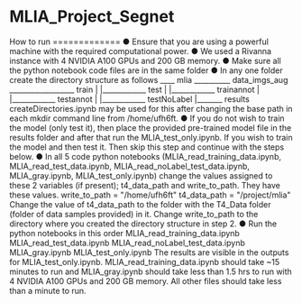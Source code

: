 # MLIA_Project_Segnet


How to run =============
● Ensure that you are using a powerful machine with the required computational power.
● We used a Rivanna instance with 4 NVIDIA A100 GPUs and 200 GB memory.
● Make sure all the python notebook code files are in the same folder
● In any one folder create the directory structure as follows
____ mlia __________ data_imgs_aug __________________ train
        |               |____________ test
        |               |____________ trainannot
        |               |____________ testannot
        |               |____________ testNoLabel 
        |_______ results
createDirectories.ipynb may be used for this after changing the base path in each mkdir command line from /home/ufh6ft.
● If you do not wish to train the model (only test it), then place the provided pre-trained model file in the results folder and after that run the MLIA_test_only.ipynb.
If you wish to train the model and then test it. Then skip this step and continue with the steps below.
●
In all 5 code python notebooks (MLIA_read_training_data.ipynb, MLIA_read_test_data.ipynb, MLIA_read_noLabel_test_data.ipynb, MLIA_gray.ipynb, MLIA_test_only.ipynb) change the values assigned to these 2 variables (if present); t4_data_path and write_to_path.
They have these values.
write_to_path = "/home/ufh6ft"
t4_data_path = "/project/mlia"
Change the value of t4_data_path to the folder with the T4_Data folder (folder of data samples provided) in it.
Change write_to_path to the directory where you created the directory structure in step 2.
●
Run the python notebooks in this order
MLIA_read_training_data.ipynb MLIA_read_test_data.ipynb MLIA_read_noLabel_test_data.ipynb MLIA_gray.ipynb MLIA_test_only.ipynb
The results are visible in the outputs for MLIA_test_only.ipynb.
MLIA_read_training_data.ipynb should take ~15 minutes to run and MLIA_gray.ipynb should take less than 1.5 hrs to run with 4 NVIDIA A100 GPUs and 200 GB memory. All other files should take less than a minute to run.
